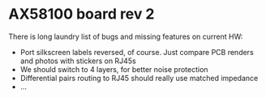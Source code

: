 # AX58100 board rev 2

There is long laundry list of bugs and missing features on current HW:

- Port silkscreen labels reversed, of course. Just compare PCB renders and photos with stickers on RJ45s
- We should switch to 4 layers, for better noise protection
- Differential pairs routing to RJ45 should really use matched impedance
- ... 